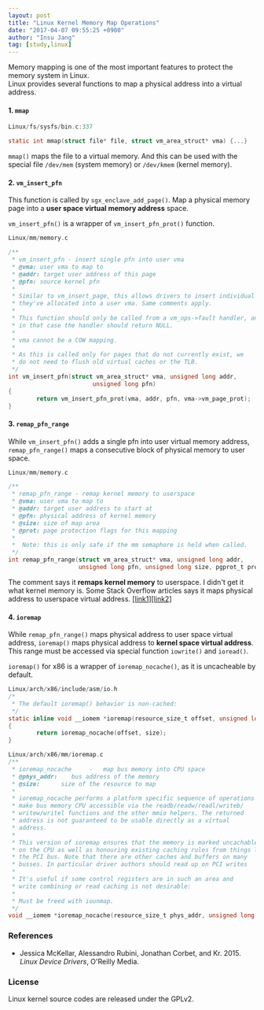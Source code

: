 ```yaml
---
layout: post
title: "Linux Kernel Memory Map Operations"
date: "2017-04-07 09:55:25 +0900"
author: "Insu Jang"
tag: [study,linux]
---
```

Memory mapping is one of the most important features to protect the memory system in Linux.  
Linux provides several functions to map a physical address into a virtual address.

#### 1. `mmap`

```c
Linux/fs/sysfs/bin.c:337

static int mmap(struct file* file, struct vm_area_struct* vma) {...}
```

`mmap()` maps the file to a virtual memory. And this can be used with the special file `/dev/mem` (system memory) or `/dev/kmem` (kernel memory).

#### 2. `vm_insert_pfn`

This function is called by `sgx_enclave_add_page()`. Map a physical memory page into a **user space virtual memory address** space.

`vm_insert_pfn()` is a wrapper of `vm_insert_pfn_prot()` function.

```c
Linux/mm/memory.c

/**
 * vm_insert_pfn - insert single pfn into user vma
 * @vma: user vma to map to
 * @addr: target user address of this page
 * @pfn: source kernel pfn
 *
 * Similar to vm_insert_page, this allows drivers to insert individual pages
 * they've allocated into a user vma. Same comments apply.
 *
 * This function should only be called from a vm_ops->fault handler, and
 * in that case the handler should return NULL.
 *
 * vma cannot be a COW mapping.
 *
 * As this is called only for pages that do not currently exist, we
 * do not need to flush old virtual caches or the TLB.
 */
int vm_insert_pfn(struct vm_area_struct* vma, unsigned long addr,
                        unsigned long pfn)
{
        return vm_insert_pfn_prot(vma, addr, pfn, vma->vm_page_prot);
}
```

#### 3. `remap_pfn_range`
While `vm_insert_pfn()` adds a single pfn into user virtual memory address, `remap_pfn_range()` maps a consecutive block of physical memory to user space.

```c
Linux/mm/memory.c

/**
 * remap_pfn_range - remap kernel memory to userspace
 * @vma: user vma to map to
 * @addr: target user address to start at
 * @pfn: physical address of kernel memory
 * @size: size of map area
 * @prot: page protection flags for this mapping
 *
 *  Note: this is only safe if the mm semaphore is held when called.
 */
int remap_pfn_range(struct vm_area_struct* vma, unsigned long addr,
                    unsigned long pfn, unsigned long size, pgprot_t prot){}
```
The comment says it **remaps kernel memory** to userspace. I didn't get it what kernel memory is. Some Stack Overflow articles says it maps physical address to userspace virtual address. [\[link1\]](http://stackoverflow.com/a/17278263)[\[link2\]](http://unix.stackexchange.com/q/237783)

#### 4. `ioremap`
While `remap_pfn_range()` maps physical address to user space virtual address, `ioremap()` maps physical address to **kernel space virtual address**.  
This range must be accessed via special function `iowrite()` and `ioread()`.

`ioremap()` for x86 is a wrapper of `ioremap_nocache()`, as it is uncacheable by default.

```c
Linux/arch/x86/include/asm/io.h
/*
 * The default ioremap() behavior is non-cached:
 */
static inline void __iomem *ioremap(resource_size_t offset, unsigned long size)
{
        return ioremap_nocache(offset, size);
}

Linux/arch/x86/mm/ioremap.c
/**
 * ioremap_nocache     -   map bus memory into CPU space
 * @phys_addr:    bus address of the memory
 * @size:      size of the resource to map
 *
 * ioremap_nocache performs a platform specific sequence of operations to
 * make bus memory CPU accessible via the readb/readw/readl/writeb/
 * writew/writel functions and the other mmio helpers. The returned
 * address is not guaranteed to be usable directly as a virtual
 * address.
 *
 * This version of ioremap ensures that the memory is marked uncachable
 * on the CPU as well as honouring existing caching rules from things like
 * the PCI bus. Note that there are other caches and buffers on many
 * busses. In particular driver authors should read up on PCI writes
 *
 * It's useful if some control registers are in such an area and
 * write combining or read caching is not desirable:
 *
 * Must be freed with iounmap.
 */
void __iomem *ioremap_nocache(resource_size_t phys_addr, unsigned long size){}
```

### References
- Jessica McKellar, Alessandro Rubini, Jonathan Corbet, and Kr. 2015. *Linux Device Drivers*, O'Reilly Media.

### License
Linux kernel source codes are released under the GPLv2.
